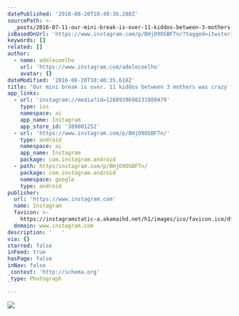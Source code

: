 ```yaml
---
datePublished: '2016-08-20T10:40:36.288Z'
sourcePath: >-
  _posts/2016-07-11-our-mini-break-is-over-11-kiddos-between-3-mothers-was-craz.md
isBasedOnUrl: 'https://www.instagram.com/p/BHjO9OSBFTn/?tagged=itwstories'
keywords: []
related: []
author:
  - name: adelecoelho
    url: 'https://www.instagram.com/adelecoelho'
    avatar: {}
dateModified: '2016-08-20T10:40:35.618Z'
title: "Our mini break is over. 11 kiddos between 3 mothers was crazy fun but im now pooped \uD83D\uDE02. We look forward to our next visit. It will be in winter again when the snakes are hiding \uD83D\uDC0D\uD83D\uDE35 "
app_links:
  - url: 'instagram://media?id=1288939698231989479'
    type: ios
    namespace: ai
    app_name: Instagram
    app_store_id: '389801252'
  - url: 'https://www.instagram.com/p/BHjO9OSBFTn/'
    type: android
    namespace: ai
    app_name: Instagram
    package: com.instagram.android
  - path: https/instagram.com/p/BHjO9OSBFTn/
    package: com.instagram.android
    namespace: google
    type: android
publisher:
  url: 'https://www.instagram.com'
  name: Instagram
  favicon: >-
    https://instagramstatic-a.akamaihd.net/h1/images/ico/favicon.ico/dfa85bb1fd63.ico
  domain: www.instagram.com
description: '   '
via: {}
starred: false
inFeed: true
hasPage: false
inNav: false
_context: 'http://schema.org'
_type: Photograph

---
```

![   ](https://imgflo.herokuapp.com/graph/vahj1ThiexotieMo/b41a79c3b89c37aa06a21d130ec09cca/noop.jpg?input=https%3A%2F%2Fscontent.cdninstagram.com%2Ft51.2885-15%2Fs640x640%2Fsh0.08%2Fe35%2F13562096_1561351587502682_1647180305_n.jpg%3Fig_cache_key%3DMTI4ODkzOTY5ODIzMTk4OTQ3OQ%253D%253D.2)